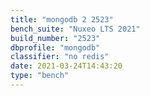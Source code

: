 ```yaml
---
title: "mongodb 2 2523"
bench_suite: "Nuxeo LTS 2021"
build_number: "2523"
dbprofile: "mongodb"
classifier: "no redis"
date: 2021-03-24T14:43:20
type: "bench"
---
```

